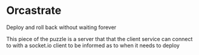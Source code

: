 # Orcastrate

Deploy and roll back without waiting forever

This piece of the puzzle is a server that that the client service can connect to with a socket.io client to be informed as to when it needs to deploy 
